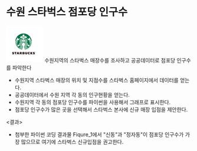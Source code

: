 # 수원 스타벅스 점포당 인구수
<img src='star.png'
style=width:100px;height:100px/>
수원지역의 스타벅스 매장수를 조사하고 공공데이터로 점포당 인구수를 파악한다

- 수원지역 스타벅스 매장의 위치 및 지점수를 스타벅스 홈페이지에서 데이터를 얻는다.
- 공공데이터에서 수원 지역 각 동의 인구현황을 얻는다.
- 수원지역 각 동의 점포당 인구수를 파이썬을 사용해서 그래프로 표시한다.
- 점포당 인구수가 많은 곳을 선택해서 스타벅스 본사에 신규 매장 입점을 제안한다.

<결과>
- 첨부한 파이썬 코딩 결과물 Fiqure_1에서 "신동"과 "정자동"이 점포당 인구수가 가장 많으므로 여기에 스타벅스 신규입점을 권고한다.

